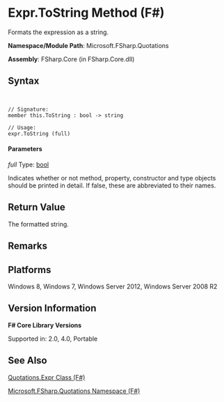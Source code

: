 # Expr.ToString Method (F#)

Formats the expression as a string.

**Namespace/Module Path**: Microsoft.FSharp.Quotations

**Assembly**: FSharp.Core (in FSharp.Core.dll)


## Syntax


```


// Signature:
member this.ToString : bool -> string

// Usage:
expr.ToString (full)

```



#### Parameters
*full*
Type: [bool](http://msdn.microsoft.com/en-us/library/89c0cf9c-49ce-4207-a3be-555851a67dd5)


Indicates whether or not method, property, constructor and type objects should be printed in detail. If false, these are abbreviated to their names.




## Return Value
The formatted string.


## Remarks

## Platforms
Windows 8, Windows 7, Windows Server 2012, Windows Server 2008 R2


## Version Information
**F# Core Library Versions**

Supported in: 2.0, 4.0, Portable




## See Also
[Quotations.Expr Class &#40;F&#35;&#41;](Quotations.Expr-Class-%5BFSharp%5D.md)

[Microsoft.FSharp.Quotations Namespace &#40;F&#35;&#41;](Microsoft.FSharp.Quotations-Namespace-%5BFSharp%5D.md)

